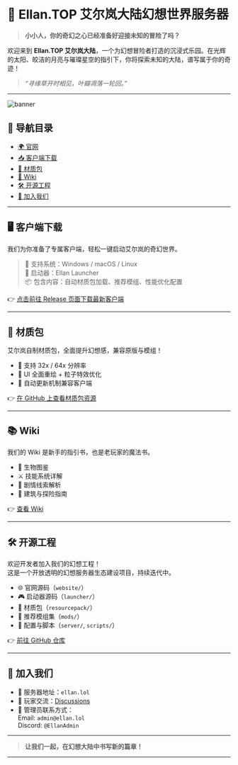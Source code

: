 # 🌌 Ellan.TOP 艾尔岚大陆幻想世界服务器

> **小小人，你的奇幻之心已经准备好迎接未知的冒险了吗？**

欢迎来到 **Ellan.TOP 艾尔岚大陆**，一个为幻想冒险者打造的沉浸式乐园。在光辉的太阳、皎洁的月亮与璀璨星空的指引下，你将探索未知的大陆，谱写属于你的奇迹！

> _“寻缘草开时相见，叶瓣凋落一轮回。”_

---

![banner](https://ellan.lol/banner.jpg)

## 🧭 导航目录

- [🌍 官网](http://ellan.lol)
- [📥 客户端下载](#客户端下载)
- [🎨 材质包](#材质包)
- [🧠 Wiki](#wiki)
- [🛠 开源工程](#开源工程)
- [🤝 加入我们](#加入我们)

---

## 🖥 客户端下载

我们为你准备了专属客户端，轻松一键启动艾尔岚的奇幻世界。

> 🧩 支持系统：Windows / macOS / Linux  
> 🚀 启动器：Ellan Launcher  
> 📦 包含内容：自动材质包加载、推荐模组、性能优化配置

👉 [点击前往 Release 页面下载最新客户端](https://github.com/hahaTT0902/Ellan.top/releases)

---

## 🎨 材质包

艾尔岚自制材质包，全面提升幻想感，兼容原版与模组！

- 💎 支持 32x / 64x 分辨率
- 🌈 UI 全面重绘 + 粒子特效优化
- 🔄 自动更新机制兼容客户端

👉 [在 GitHub 上查看材质包资源](https://github.com/hahaTT0902/Ellan.top/tree/main/resourcepack)

---

## 📚 Wiki

我们的 Wiki 是新手的指引书，也是老玩家的魔法书。

- 🐉 生物图鉴
- ⚔️ 技能系统详解
- 📖 剧情线索解析
- 🏰 建筑与探险指南

👉 [查看 Wiki](https://github.com/hahaTT0902/Ellan.top/wiki)

---

## 🛠 开源工程

欢迎开发者加入我们的幻想工程！  
这是一个开放透明的幻想服务器生态建设项目，持续迭代中。

- 🌐 官网源码（`website/`）
- 🎮 启动器源码（`launcher/`）
- 🎨 材质包（`resourcepack/`）
- 🧩 推荐模组集（`mods/`）
- 📄 配置与脚本（`server/`, `scripts/`）

👉 [前往 GitHub 仓库](https://github.com/hahaTT0902/Ellan.top)

---

## 🤝 加入我们

- 👑 服务器地址：`ellan.lol`
- 📣 玩家交流：[Discussions](https://github.com/hahaTT0902/Ellan.top/discussions)
- 📮 管理员联系方式：  
  Email: `admin@ellan.lol`  
  Discord: `@EllanAdmin`

---

> **让我们一起，在幻想大陆中书写新的篇章！**

---
